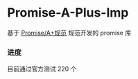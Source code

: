 # Promise-A-Plus-Imp

基于 [Promise/A+规范](https://promisesaplus.com/) 规范开发的 promise 库

### 进度

目前通过官方测试 220 个

